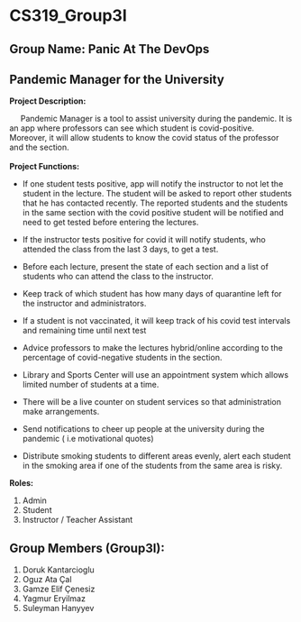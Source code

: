 # CS319_Group3I
## Group Name: Panic At The DevOps
## Pandemic Manager for the University

**Project Description:** 
<br>

&nbsp;&nbsp;&nbsp;&nbsp;
Pandemic Manager is a tool to assist university during the pandemic. It is an app where professors can see which student is covid-positive. Moreover, it will allow students to know the covid status of the professor and the section. 
<br>  
**Project Functions:**

* If one student tests positive, app will notify the instructor to not let the student in the lecture. The student will be asked to report other students that he has contacted recently. The reported students and the students in the same section with the covid positive student will be notified and need to get tested before entering the lectures.

* If the instructor tests positive for covid it will notify students, who attended the class from the last 3 days, to get a test. 

* Before each lecture, present the state of each section and a list of students who can attend the class to the instructor.

* Keep track of which student has how many days of quarantine left for the instructor and administrators.

* If a student is not vaccinated, it will keep track of his covid test intervals and remaining time until next test

* Advice professors to make the lectures hybrid/online according to the percentage of covid-negative students in the section.

* Library and Sports Center will use an appointment system which allows limited number of students at a time.

* There will be a live counter on student services so that administration make arrangements. 

* Send notifications to cheer up people at the university during the pandemic ( i.e motivational quotes)

* Distribute smoking students to different areas evenly, alert each student in the smoking area if one of the students from the same area is risky.


**Roles:**
1. Admin
2. Student
3. Instructor / Teacher Assistant

## Group Members (Group3I):
1. Doruk Kantarcioglu
2. Oguz Ata Çal
3. Gamze Elif Çenesiz
4. Yagmur Eryilmaz
5. Suleyman Hanyyev


